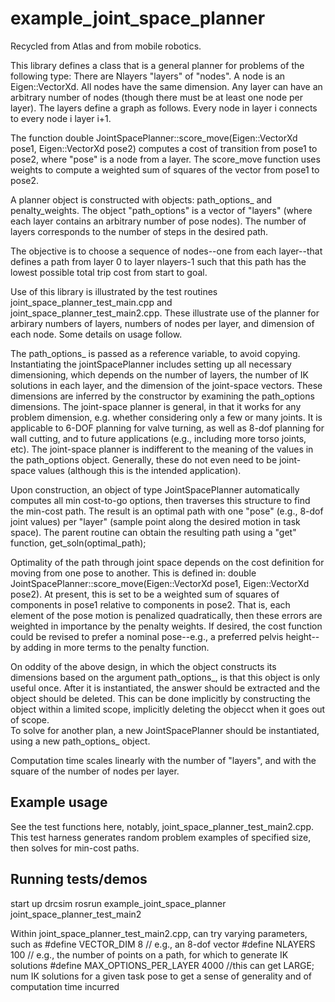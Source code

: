 # example_joint_space_planner
Recycled from Atlas and from mobile robotics.

This library defines a class that is a general planner for problems of the following type:  There are Nlayers "layers" of "nodes".  A node is an Eigen::VectorXd.
All nodes have the same dimension.  Any layer can have an arbitrary number of nodes (though there must be at least one node per layer).
The layers define a graph as follows.  Every node in layer i connects to every node i layer i+1.

The function double JointSpacePlanner::score_move(Eigen::VectorXd pose1, Eigen::VectorXd pose2) computes a cost of transition from pose1 to pose2,
where "pose" is a node from a layer.  The score_move function uses weights to compute a weighted sum of squares of the vector from pose1 to pose2.

A planner object is constructed with objects:  path_options_ and penalty_weights.  The object "path_options" is a vector of "layers" (where
each layer contains an arbitrary number of pose nodes).  The number of layers corresponds to the number of steps in the desired path.

The objective is to choose a sequence of nodes--one from each layer--that defines a path from layer 0 to layer nlayers-1 such that this path
has the lowest possible total trip cost from start to goal.  

Use of this library is illustrated by the test routines joint_space_planner_test_main.cpp and joint_space_planner_test_main2.cpp.  These illustrate
use of the planner for arbirary numbers of layers, numbers of nodes per layer, and dimension of each node.  Some details on usage follow.

The path_options_ is passed as a reference variable, to avoid copying.  Instantiating the jointSpacePlanner includes setting up
all necessary dimensioning, which depends on the number of layers, the number of IK solutions in each layer, and the dimension of the
joint-space vectors. These dimensions are inferred by the constructor by examining the path_options dimensions.
 The joint-space planner is general, in that it works for any problem dimension, e.g. whether considering only a few
or many joints.  It is applicable to 6-DOF planning for valve turning, as well as 8-dof planning for wall cutting, and to future applications
(e.g., including more torso joints, etc).  The joint-space planner is indifferent to the meaning of the values in the path_options object.
Generally, these do not even need to be joint-space values (although this is the intended application).

Upon construction, an object of type JointSpacePlanner automatically computes all min cost-to-go options, then traverses this structure to find the min-cost path.
The result is an optimal path with one "pose" (e.g., 8-dof joint values) per "layer" (sample point along the desired motion in task space).
The parent routine can obtain the resulting path using a "get" function, get_soln(optimal_path);  

Optimality of the path through joint space depends on the cost definition
for moving from one pose to another.  This is defined in: double JointSpacePlanner::score_move(Eigen::VectorXd pose1, Eigen::VectorXd pose2).
At present, this is set to be a weighted sum of squares of components in pose1 relative to components in pose2.  That is, each element
of the pose motion is penalized quadratically, then these errors are weighted in importance by the penalty weights.  If desired, the
cost function could be revised to prefer a nominal pose--e.g., a preferred pelvis height--by adding in more terms to the penalty function. 

On oddity of the above design, in which the object constructs its dimensions based on the argument path_options_, is that this object is only useful
once.  After it is instantiated, the answer should be extracted and the object should be deleted.  This can be done implicitly by constructing
the object within a limited scope, implicitly deleting the objecct when it goes out of scope.  
To solve for another plan, a new JointSpacePlanner should be instantiated, using
a new path_options_ object.

Computation time scales linearly with the number of "layers", and with the square of the number of nodes per layer.

## Example usage
See the test functions here, notably, joint_space_planner_test_main2.cpp.  This test harness generates random problem examples of
specified size, then solves for min-cost paths.

## Running tests/demos
start up drcsim
rosrun example_joint_space_planner joint_space_planner_test_main2

Within joint_space_planner_test_main2.cpp, can try varying parameters, such as 
#define VECTOR_DIM 8 // e.g., an 8-dof vector
#define NLAYERS 100  // e.g., the number of points on a path, for which to generate IK solutions
#define MAX_OPTIONS_PER_LAYER 4000 //this can get LARGE; num IK solutions for a given task pose
to get a sense of generality and of computation time incurred
    
